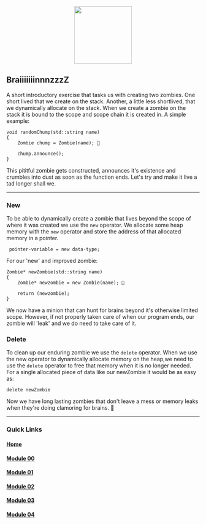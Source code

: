 <div align=center>
    <img src="https://cdn.jsdelivr.net/gh/devicons/devicon/icons/cplusplus/cplusplus-original.svg" width="150" height="150" />
</div>

## BraiiiiiiinnnzzzZ

A short introductory exercise that tasks us with creating two zombies. One short lived that we create on the stack. Another, a little less shortlived, that we dynamically allocate on the stack.
When we create a zombie on the stack it is bound to the scope and scope chain it is created in. A simple example:

```
void randomChump(std::string name)
{
    Zombie chump = Zombie(name); 🧟
    
    chump.announce();
}
```

This pititful zombie gets constructed, announces it's existence and crumbles into dust as soon as the function ends.
Let's try and make it live a tad longer shall we.

---

### New

To be able to dynamically create a zombie that lives beyond the scope of where it was created we use the `new` operator.
We allocate some heap memory with the `new` operator and store the address of that allocated memory in a pointer.

` pointer-variable = new data-type;` 

For our 'new' and improved zombie:

```
Zombie* newZombie(std::string name)
{
    Zombie* newzombie = new Zombie(name); 🧟

    return (newzombie);
}
```

We now have a minion that can hunt for brains beyond it's otherwise limited scope.
However, if not properly taken care of when our program ends, our zombie will 'leak' and we do need to take care of it.

### Delete

To clean up our enduring zombie we use the `delete` operator. When we use the new operator to dynamically allocate memory on the heap,we need to use the `delete` operator to free that memory when it is no longer needed.
For a single allocated piece of data like our newZombie it would be as easy as:

`delete newZombie`

Now we have long lasting zombies that don't leave a mess or memory leaks when they're doing clamoring for brains. 🧟

---

### Quick Links  

#### [Home](https://github.com/arommers/CPP_Modules)
#### [Module 00](https://github.com/arommers/CPP_Modules/tree/master/00)

#### [Module 01](https://github.com/arommers/CPP_Modules/tree/master/01)

#### [Module 02](https://github.com/arommers/CPP_Modules/tree/master/02)

#### [Module 03](https://github.com/arommers/CPP_Modules/tree/master/03)

#### [Module 04](https://github.com/arommers/CPP_Modules/tree/master/04)
